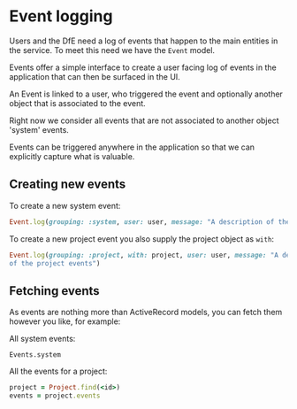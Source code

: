 # Event logging

Users and the DfE need a log of events that happen to the main entities in the
service. To meet this need we have the `Event` model.

Events offer a simple interface to create a user facing log of events in the
application that can then be surfaced in the UI.

An Event is linked to a user, who triggered the event and optionally another
object that is associated to the event.

Right now we consider all events that are not associated to another object
'system' events.

Events can be triggered anywhere in the application so that we can explicitly
capture what is valuable.

## Creating new events

To create a new system event:

```ruby
Event.log(grouping: :system, user: user, message: "A description of the event")
```

To create a new project event you also supply the project object as `with`:

```ruby
Event.log(grouping: :project, with: project, user: user, message: "A description
of the project events")
```

## Fetching events

As events are nothing more than ActiveRecord models, you can fetch them however
you like, for example:

All system events:

`Events.system`

All the events for a project:

```ruby
project = Project.find(<id>)
events = project.events
```
